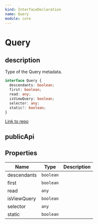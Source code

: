 ```yaml
---
kind: InterfaceDeclaration
name: Query
module: core
---
```


# Query

## description

Type of the Query metadata.

```ts
interface Query {
  descendants: boolean;
  first: boolean;
  read: any;
  isViewQuery: boolean;
  selector: any;
  static?: boolean;
}
```

[Link to repo](https://github.com/timdeschryver/angular/blob/master/packages/core/src/metadata/di.ts#L99-L106)

## publicApi

## Properties

| Name        | Type      | Description |
| ----------- | --------- | ----------- |
| descendants | `boolean` |             |
| first       | `boolean` |             |
| read        | `any`     |             |
| isViewQuery | `boolean` |             |
| selector    | `any`     |             |
| static      | `boolean` |             |
